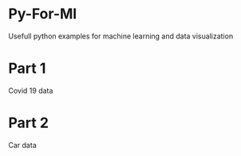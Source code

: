 # Py-For-Ml
Usefull python examples for machine learning and data  visualization
# Part 1 
Covid 19 data
# Part 2
Car data
